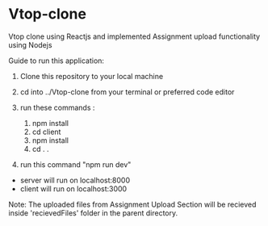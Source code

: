 # Vtop-clone
Vtop clone using Reactjs and implemented Assignment upload functionality using Nodejs

Guide to run this application:
1. Clone this repository to your local machine
2. cd into ../Vtop-clone from your terminal or preferred code editor
3. run these commands :
     1. npm install
     2. cd client
     3. npm install
     4. cd . .

4. run this command "npm run dev"

- server will run on localhost:8000
- client will run on localhost:3000

Note: The uploaded files from Assignment Upload Section will be recieved inside 'recievedFiles' folder in the parent directory.
